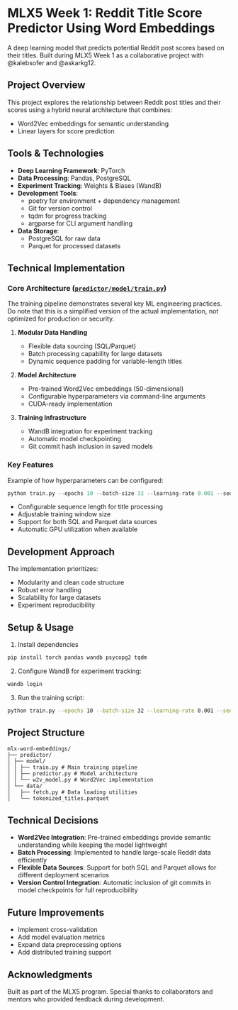 # MLX5 Week 1: Reddit Title Score Predictor Using Word Embeddings

A deep learning model that predicts potential Reddit post scores based on their titles. Built during MLX5 Week 1 as a collaborative project with @kalebsofer and @askarkg12.

## Project Overview

This project explores the relationship between Reddit post titles and their scores using a hybrid neural architecture that combines:
- Word2Vec embeddings for semantic understanding
- Linear layers for score prediction

## Tools & Technologies

- **Deep Learning Framework**: PyTorch
- **Data Processing**: Pandas, PostgreSQL
- **Experiment Tracking**: Weights & Biases (WandB)
- **Development Tools**:
  - poetry for environment + dependency management
  - Git for version control
  - tqdm for progress tracking
  - argparse for CLI argument handling
- **Data Storage**: 
  - PostgreSQL for raw data
  - Parquet for processed datasets

## Technical Implementation

### Core Architecture ([`predictor/model/train.py`](./predictor/model/train.py))

The training pipeline demonstrates several key ML engineering practices. Do note that this is a simplified version of the actual implementation, not optimized for production or security.

1. **Modular Data Handling**
   - Flexible data sourcing (SQL/Parquet)
   - Batch processing capability for large datasets
   - Dynamic sequence padding for variable-length titles

2. **Model Architecture**
   - Pre-trained Word2Vec embeddings (50-dimensional)
   - Configurable hyperparameters via command-line arguments
   - CUDA-ready implementation

3. **Training Infrastructure**
   - WandB integration for experiment tracking
   - Automatic model checkpointing
   - Git commit hash inclusion in saved models

### Key Features

Example of how hyperparameters can be configured:

```python
python train.py --epochs 10 --batch-size 32 --learning-rate 0.001 --seq-length 20
```


- Configurable sequence length for title processing
- Adjustable training window size
- Support for both SQL and Parquet data sources
- Automatic GPU utilization when available

## Development Approach

The implementation prioritizes:
- Modularity and clean code structure
- Robust error handling
- Scalability for large datasets
- Experiment reproducibility

## Setup & Usage

1. Install dependencies
```bash
pip install torch pandas wandb psycopg2 tqdm
```
2. Configure WandB for experiment tracking:
```bash
wandb login
```
3. Run the training script:
```bash
python train.py --epochs 10 --batch-size 32 --learning-rate 0.001 --seq-length 20
```


## Project Structure
```
mlx-word-embeddings/
├── predictor/
│ ├── model/
│ │ ├── train.py # Main training pipeline
│ │ ├── predictor.py # Model architecture
│ │ └── w2v_model.py # Word2Vec implementation
│ └── data/
│   ├── fetch.py # Data loading utilities
│   └── tokenized_titles.parquet
```


## Technical Decisions

- **Word2Vec Integration**: Pre-trained embeddings provide semantic understanding while keeping the model lightweight
- **Batch Processing**: Implemented to handle large-scale Reddit data efficiently
- **Flexible Data Sources**: Support for both SQL and Parquet allows for different deployment scenarios
- **Version Control Integration**: Automatic inclusion of git commits in model checkpoints for full reproducibility

## Future Improvements

- Implement cross-validation
- Add model evaluation metrics
- Expand data preprocessing options
- Add distributed training support

## Acknowledgments

Built as part of the MLX5 program. Special thanks to collaborators and mentors who provided feedback during development.